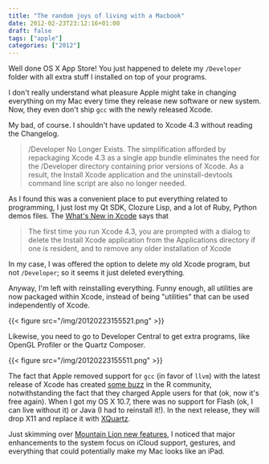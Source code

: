 ```yaml
---
title: "The random joys of living with a Macbook"
date: 2012-02-23T23:12:16+01:00
draft: false
tags: ["apple"]
categories: ["2012"]
---
```


Well done OS X App Store! You just happened to delete my `/Developer` folder with all extra stuff I installed on top of your programs.

I don't really understand what pleasure Apple might take in changing everything on my Mac every time they release new software or new system. Now, they even don't ship `gcc` with the newly released Xcode. 

My bad, of course. I shouldn't have updated to Xcode 4.3 without reading the Changelog.

> /Developer No Longer Exists. The simplification afforded by repackaging Xcode 4.3 as a single app bundle eliminates the need for the /Developer directory containing prior versions of Xcode. As a result, the Install Xcode application and the uninstall-devtools command line script are also no longer needed.

As I found this was a convenient place to put everything related to programming, I just lost my Qt SDK, Clozure Lisp, and a lot of Ruby, Python demos files. The [What's New in Xcode](https://developer.apple.com/library/ios/#documentation/DeveloperTools/Conceptual/WhatsNewXcode/Articles/xcode_4_3.html) says that

> The first time you run Xcode 4.3, you are prompted with a dialog to delete the Install Xcode application from the Applications directory if one is resident, and to remove any older installation of Xcode

In my case, I was offered the option to delete my old Xcode program, but not `/Developer`; so it seems it just deleted everything.

Anyway, I'm left with reinstalling everything. Funny enough, all utilities are now packaged within Xcode, instead of being "utilities" that can be used independently of Xcode.

{{< figure src="/img/20120223155521.png" >}}

Likewise, you need to go to Developer Central to get extra programs, like OpenGL Profiler or the Quartz Composer.

{{< figure src="/img/20120223155511.png" >}}

The fact that Apple removed support for `gcc` (in favor of `llvm`) with the latest release of Xcode has created [some buzz](https://stat.ethz.ch/pipermail/r-sig-mac/2011-March/008100.html) in the R community, notwithstanding the fact that they charged Apple users for that (ok, now it's free again). When I got my OS X 10.7, there was no support for Flash (ok, I can live without it) or Java (I had to reinstall it!). In the next release, they will drop X11 and replace it with [XQuartz](http://xquartz.macosforge.org/trac/wiki).

Just skimming over [Mountain Lion new features](http://www.macworld.com/article/165496/2012/02/ten_exciting_system_changes_in_mountain_lion.html), I noticed that major enhancements to the system focus on iCloud support, gestures, and everything that could potentially make my Mac looks like an iPad.
